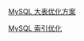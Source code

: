 
[MySQL 大表优化方案](https://mp.weixin.qq.com/s/m9bJNdd7MgBJr023rjtisQ)

[MySQL 索引优化](https://mp.weixin.qq.com/s/1jnwkifOGTYJhCCwu6zwHg)